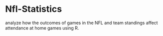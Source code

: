 # Nfl-Statistics
analyze how the outcomes of games in the NFL and team standings affect attendance at home games using R.
